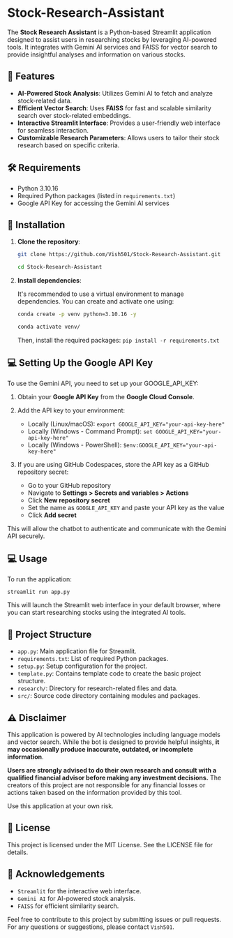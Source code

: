 # Stock-Research-Assistant
The **Stock Research Assistant** is a Python-based Streamlit application designed to assist users in researching stocks by leveraging AI-powered tools. It integrates with Gemini AI services and FAISS for vector search to provide insightful analyses and information on various stocks.

## 🔧 Features

- **AI-Powered Stock Analysis**: Utilizes Gemini AI to fetch and analyze stock-related data.
- **Efficient Vector Search**: Uses **FAISS** for fast and scalable similarity search over stock-related embeddings.
- **Interactive Streamlit Interface**: Provides a user-friendly web interface for seamless interaction.
- **Customizable Research Parameters**: Allows users to tailor their stock research based on specific criteria.

## 🛠️ Requirements

- Python 3.10.16
- Required Python packages (listed in `requirements.txt`)
- Google API Key for accessing the Gemini AI services

## 🚀 Installation

1. **Clone the repository**:

     ```bash
     git clone https://github.com/Vish501/Stock-Research-Assistant.git
    ```
     
     ```bash
     cd Stock-Research-Assistant
    ```
     
2. **Install dependencies**:

    It's recommended to use a virtual environment to manage dependencies. You can create and activate one using:
   
     ```bash
     conda create -p venv python=3.10.16 -y
    ```
     
     ```bash
    conda activate venv/
   ```
     Then, install the required packages: ```pip install -r requirements.txt```

## 💻 Setting Up the Google API Key

To use the Gemini API, you need to set up your GOOGLE_API_KEY:

1. Obtain your **Google API Key** from the **Google Cloud Console**.
2. Add the API key to your environment:
     - Locally (Linux/macOS): ```export GOOGLE_API_KEY="your-api-key-here"```
     - Locally (Windows - Command Prompt): ```set GOOGLE_API_KEY="your-api-key-here"```
     - Locally (Windows - PowerShell): ```$env:GOOGLE_API_KEY="your-api-key-here"```

3. If you are using GitHub Codespaces, store the API key as a GitHub repository secret:
     
     - Go to your GitHub repository
     - Navigate to **Settings > Secrets and variables > Actions**
     - Click **New repository secret**
     - Set the name as ```GOOGLE_API_KEY``` and paste your API key as the value
     - Click **Add secret**

This will allow the chatbot to authenticate and communicate with the Gemini API securely.

## 💻 Usage

To run the application:​

```bash
streamlit run app.py
```

This will launch the Streamlit web interface in your default browser, where you can start researching stocks using the integrated AI tools.

## 📁 Project Structure
- ```app.py```: Main application file for Streamlit.
- ```requirements.txt```: List of required Python packages.
- ```setup.py```: Setup configuration for the project.
- ```template.py```: Contains template code to create the basic project structure.
- ```research/```: Directory for research-related files and data.
- ```src/```: Source code directory containing modules and packages.

## ⚠️ Disclaimer

This application is powered by AI technologies including language models and vector search. While the bot is designed to provide helpful insights, **it may occasionally produce inaccurate, outdated, or incomplete information**.

**Users are strongly advised to do their own research and consult with a qualified financial advisor before making any investment decisions.** The creators of this project are not responsible for any financial losses or actions taken based on the information provided by this tool.

Use this application at your own risk.

## 📄 License

This project is licensed under the MIT License. See the LICENSE file for details.

## 🙌 Acknowledgements

- ```Streamlit``` for the interactive web interface.
- ```Gemini AI``` for AI-powered stock analysis.
- ```FAISS``` for efficient similarity search.


Feel free to contribute to this project by submitting issues or pull requests. For any questions or suggestions, please contact ```Vish501```.
